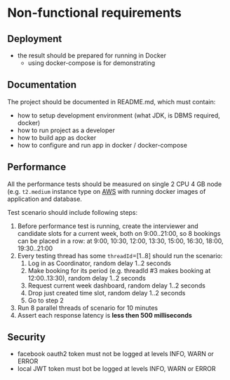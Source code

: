 # Non-functional requirements

## Deployment

* the result should be prepared for running in Docker
    * using docker-compose is for demonstrating


## Documentation

The project should be documented in README.md, which must contain:

* how to setup development environment (what JDK, is DBMS required, docker) 
* how to run project as a developer
* how to build app as docker
* how to configure and run app in docker / docker-compose

## Performance

All the performance tests should be measured on single 2 CPU 4 GB node (e.g. `t2.medium` instance type on [AWS](https://aws.amazon.com/ec2/instance-types/) with running docker images of application and database.

Test scenario should include following steps:

1. Before performance test is running, create the interviewer and candidate slots for a current week, both on 9:00..21:00, so 8 bookings can be placed in a row: at 9:00, 10:30, 12:00, 13:30, 15:00, 16:30, 18:00, 19:30..21:00
2. Every testing thread has some `threadId`=[1..8] should run the scenario:
    1. Log in as Coordinator, random delay 1..2 seconds
    2. Make booking for its period (e.g. threadId #3 makes booking at 12:00..13:30), random delay 1..2 seconds
    3. Request current week dashboard, random delay 1..2 seconds
    4. Drop just created time slot, random delay 1..2 seconds
    5. Go to step 2
3. Run 8 parallel threads of scenario for 10 minutes
4. Assert each response latency is **less then 500 milliseconds**

## Security

* facebook oauth2 token must not be logged at levels INFO, WARN or ERROR
* local JWT token must bot be logged at levels INFO, WARN or ERROR
